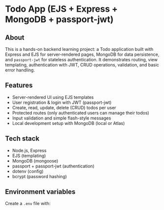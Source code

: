 # Todo App (EJS + Express + MongoDB + passport-jwt)

## About

This is a hands-on backend learning project: a Todo application built with Express and EJS for server-rendered pages, MongoDB for data persistence, and `passport-jwt` for stateless authentication. It demonstrates routing, view templating, authentication with JWT, CRUD operations, validation, and basic error handling.

## Features

- Server-rendered UI using EJS templates
- User registration & login with JWT (passport-jwt)
- Create, read, update, delete (CRUD) todos per user
- Protected routes (only authenticated users can manage their todos)
- Input validation and simple flash-style messages
- Local development setup with MongoDB (local or Atlas)

## Tech stack

- Node.js, Express
- EJS (templating)
- MongoDB (mongoose)
- passport + passport-jwt (authentication)
- dotenv (config)
- bcrypt (password hashing)

## Environment variables

Create a `.env` file with:
